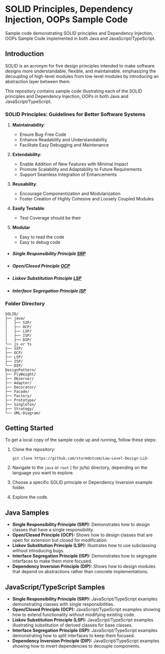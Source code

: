
# SOLID Principles, Dependency Injection, OOPs Sample Code

Sample code demonstrating SOLID principles and Dependency Injection, OOPs Sample Code implemented in both Java and JavaScript/TypeScript.


## Introduction

SOLID is an acronym for five design principles intended to make software designs more understandable, flexible, and maintainable. emphasizing the decoupling of high-level modules from low-level modules by introducing an abstraction layer between them.

This repository contains sample code illustrating each of the SOLID principles and Dependency Injection, OOPs in both Java and JavaScript/TypeScript.

### SOLID Principles: Guidelines for Better Software Systems

1. **Maintainability**:
   - Ensure Bug-Free Code
   - Enhance Readability and Understandability
   - Facilitate Easy Debugging and Maintenance

2. **Extendability**:
   - Enable Addition of New Features with Minimal Impact
   - Promote Scalability and Adaptability to Future Requirements
   - Support Seamless Integration of Enhancements

3. **Reusability**:
   - Encourage Componentization and Modularization
   - Foster Creation of Highly Cohesive and Loosely Coupled Modules

4. **Easily Testable**:
    - Test Coverage should be their
    
5.  **Modular**
    - Easy to read the code
    - Easy to debug code




 - ##### Single Responsibility Principle [SRP](SOLID/SRP/SRP.md)
 - ##### Open/Closed Principle [OCP](SOLID/OCP/ocp.md)
 - ##### Liskov Substitution Principle [LSP](SOLID/LSP/lsp.md)
 - ##### Interface Segregation Principle   [ISP](SOLID/ISP/isp.md)

### Folder Directory
```
SOLID/
├── java/
│   ├── SIP/
│   ├── OCP/
│   ├── LSP/
│   ├── ISP/
│   ├── DIP/
└── js or ts
├── SIP/
├── OCP/
├── LSP/
├── ISP/
└── DIP/
DesignPattern/
├── FlyWeight/
├── Observer/
├── Adapter/
├── Decorator/
├── Facade/
├── Factory/
├── Prototype/
├── SingleTon/
├── Strategy/
└── UML-Diagram/
```

## Getting Started

To get a local copy of the sample code up and running, follow these steps:

1. Clone the repository:

   ```
   git clone https://github.com/stormdotcom/Low-Level-Design-LLD-
   ```

2. Navigate to the `java` or `root` ( for js/ts)  directory, depending on the language you want to explore.

3. Choose a specific SOLID principle or Dependency Inversion example folder.

4. Explore the code.

## Java Samples

- **Single Responsibility Principle (SRP):** Demonstrates how to design classes that have a single responsibility.
- **Open/Closed Principle (OCP):** Shows how to design classes that are open for extension but closed for modification.
- **Liskov Substitution Principle (LSP):** Illustrates how to use subclassing without introducing bugs.
- **Interface Segregation Principle (ISP):** Demonstrates how to segregate interfaces to make them more focused.
- **Dependency Inversion Principle (DIP):** Shows how to design modules that depend on abstractions rather than concrete implementations.

## JavaScript/TypeScript Samples

- **Single Responsibility Principle (SRP):** JavaScript/TypeScript examples demonstrating classes with single responsibilities.
- **Open/Closed Principle (OCP):** JavaScript/TypeScript examples showing how to extend functionality without modifying existing code.
- **Liskov Substitution Principle (LSP):** JavaScript/TypeScript examples illustrating substitution of derived classes for base classes.
- **Interface Segregation Principle (ISP):** JavaScript/TypeScript examples demonstrating how to split interfaces to keep them focused.
- **Dependency Inversion Principle (DIP):** JavaScript/TypeScript examples showing how to invert dependencies to decouple components.
